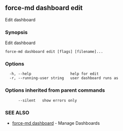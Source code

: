 ## force-md dashboard edit

Edit dashboard

### Synopsis

Edit dashboard

```
force-md dashboard edit [flags] [filename]...
```

### Options

```
  -h, --help                  help for edit
  -r, --running-user string   user dashboard runs as
```

### Options inherited from parent commands

```
      --silent   show errors only
```

### SEE ALSO

* [force-md dashboard](force-md_dashboard.md)	 - Manage Dashboards

